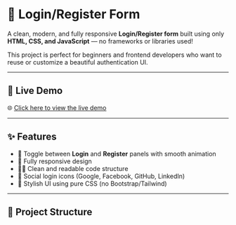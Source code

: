 # 🔐 Login/Register Form

A clean, modern, and fully responsive **Login/Register form** built using only **HTML, CSS, and JavaScript** — no frameworks or libraries used!

This project is perfect for beginners and frontend developers who want to reuse or customize a beautiful authentication UI.

---

## 🚀 Live Demo

🌐 [Click here to view the live demo](https://login-form-4hbd.onrender.com)

---

## ✨ Features

- 👤 Toggle between **Login** and **Register** panels with smooth animation
- 📱 Fully responsive design
- 🧑‍💻 Clean and readable code structure
- 🔗 Social login icons (Google, Facebook, GitHub, LinkedIn)
- 🎨 Stylish UI using pure CSS (no Bootstrap/Tailwind)

---

## 📁 Project Structure


